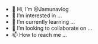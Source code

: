 - 👋 Hi, I’m @Jamunavlog
- 👀 I’m interested in ...
- 🌱 I’m currently learning ...
- 💞️ I’m looking to collaborate on ...
- 📫 How to reach me ...

<!---
Jamunavlog/Jamunavlog is a ✨ special ✨ repository because its `README.md` (this file) appears on your GitHub profile.
You can click the Preview link to take a look at your changes.
--->
